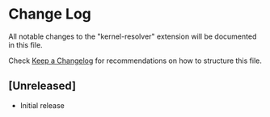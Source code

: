 # Change Log

All notable changes to the "kernel-resolver" extension will be documented in this file.

Check [Keep a Changelog](http://keepachangelog.com/) for recommendations on how to structure this file.

## [Unreleased]

- Initial release